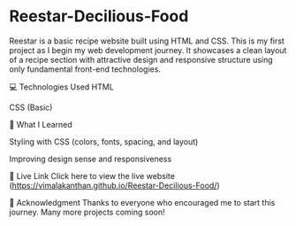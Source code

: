 # Reestar-Decilious-Food
Reestar is a basic recipe website built using HTML and CSS. This is my first project as I begin my web development journey. It showcases a clean layout of a recipe section with attractive design and responsive structure using only fundamental front-end technologies.

💻 Technologies Used
HTML

CSS (Basic)

🚀 What I Learned

Styling with CSS (colors, fonts, spacing, and layout)

Improving design sense and responsiveness


🔗 Live Link
Click here to view the live website (https://vimalakanthan.github.io/Reestar-Decilious-Food/)

🙌 Acknowledgment
Thanks to everyone who encouraged me to start this journey. Many more projects coming soon!
